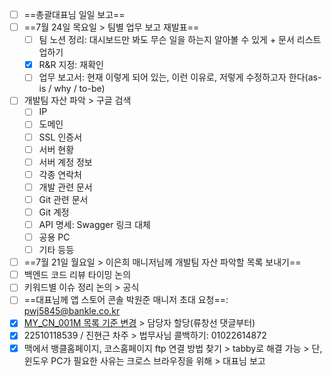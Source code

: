 - [ ] ==총괄대표님 일일 보고==
- [ ] ==7월 24일 목요일 > 팀별 업무 보고 재발표==
	- [ ] 팀 노션 정리: 대시보드만 봐도 무슨 일을 하는지 알아볼 수 있게 + 문서 리스트업하기
	- [x] R&R 지정: 재확인
	- [ ] 업무 보고서: 현재 이렇게 되어 있는, 이런 이유로, 저렇게 수정하고자 한다(as-is / why / to-be)
- [ ] 개발팀 자산 파악 > 구글 검색
	- [ ] IP
	- [ ] 도메인
	- [ ] SSL 인증서
	- [ ] 서버 현황
	- [ ] 서버 계정 정보
	- [ ] 각종 연락처
	- [ ] 개발 관련 문서
	- [ ] Git 관련 문서
	- [ ] Git 계정
	- [ ] API 명세: Swagger 링크 대체
	- [ ] 공용 PC
	- [ ] 기타 등등
- [ ] ==7월 21일 월요일 > 이은희 매니저님께 개발팀 자산 파악할 목록 보내기==
- [ ] 백엔드 코드 리뷰 타이밍 논의
- [ ] 키워드별 이슈 정리 논의 > 공식
- [ ] ==대표님께 앱 스토어 콘솔 박원준 매니저 초대 요청==: pwj5845@bankle.co.kr
- [x] [MY_CN_001M 목록 기준 변경](https://www.notion.so/bankle/MY_CN_001M-22d5a9ad1c9a807aa900e48f74371987) > 담당자 할당(류창선 댓글부터)
- [x] 22510118539 / 진현근 차주 > 법무사님 콜백하기: 01022614872
- [x] 맥에서 뱅클홈페이지, 코스홈페이지 ftp 연결 방법 찾기 > tabby로 해결 가능 > 단, 윈도우 PC가 필요한 사유는 크로스 브라우징을 위해 > 대표님 보고